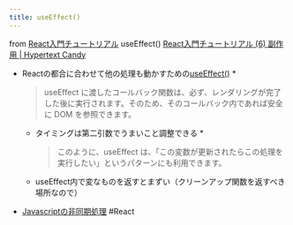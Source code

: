 ```yaml
---
title: useEffect()
---
```


from [React入門チュートリアル](React%E5%85%A5%E9%96%80%E3%83%81%E3%83%A5%E3%83%BC%E3%83%88%E3%83%AA%E3%82%A2%E3%83%AB.md)
useEffect()
[React入門チュートリアル (6) 副作用 | Hypertext Candy](https://www.hypertextcandy.com/react-tutorial-06-effect)

* Reactの都合に合わせて他の処理も動かすための[useEffect()](useEffect%28%29.md)
  * 
     > 
     > useEffect に渡したコールバック関数は、必ず、レンダリングが完了した後に実行されます。そのため、そのコールバック内であれば安全に DOM を参照できます。
  
  * タイミングは第二引数でうまいこと調整できる
    * 
       > 
       > このように、useEffect は、「この変数が更新されたらこの処理を実行したい」というパターンにも利用できます。
  
  * useEffect内で変なものを返すとまずい（クリーンアップ関数を返すべき場所なので）
* [Javascriptの非同期処理](Javascript%E3%81%AE%E9%9D%9E%E5%90%8C%E6%9C%9F%E5%87%A6%E7%90%86.md)
  \#React
